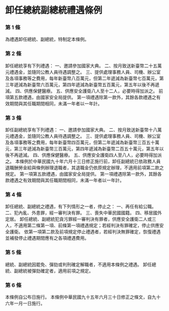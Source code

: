 # 卸任總統副總統禮遇條例

### 第 1 條

為禮遇卸任總統、副總統，特制定本條例。

### 第 2 條

卸任總統享有下列禮遇：
一、邀請參加國家大典。
二、按月致送新臺幣二十五萬元禮遇金，並隨同公教人員待遇調整之。
三、提供處理事務人員、司機、辦公室及各項事務等之費用，每年新臺幣八百萬元，但第二年遞減為新臺幣七百萬元，第三年遞減為新臺幣六百萬元，第四年遞減為新臺幣五百萬元，第五年以後不再遞減。
四、供應保健醫療。
五、供應安全護衛八人至十二人，必要時得加派之。
前項第五款禮遇，由國家安全局提供。
第一項禮遇除第一款外，其餘各款禮遇之有效期間與其任職期間相同，未滿一年者以一年計。

### 第 3 條

卸任副總統享有下列禮遇：
一、邀請參加國家大典。
二、按月致送新臺幣十八萬元禮遇金，並隨同公教人員待遇調整之。
三、提供處理事務人員、司機、辦公室及各項事務等之費用，每年新臺幣四百萬元，但第二年遞減為新臺幣三百五十萬元，第三年遞減為新臺幣三百萬元，第四年遞減為新臺幣二百五十萬元，第五年以後不再遞減。
四、供應保健醫療。
五、供應安全護衛四人至八人，必要時得加派之。
本條例於中華民國九十年六月十三日修正施行前，卸任副總統已依政務人員退職酬勞金給與條例辦理退職者，其退職金仍依原規定辦理，不適用前項第二款之規定。
第一項第五款禮遇，由國家安全局提供。
第一項禮遇除第一款外，其餘各款禮遇之有效期間與其任職期間相同，未滿一年者以一年計。

### 第 4 條

卸任總統、副總統之禮遇，有下列情形之一者，停止之：
一、再任有給公職。
二、犯內亂、外患罪，經一審判決有罪。
三、喪失中華民國國籍。
四、移居國外定居。
卸任總統、副總統犯貪污罪經一審判決有罪者，供應安全護衛二人或三人，不適用第二條第一項、前條第一項禮遇規定；若經判決有罪確定，停止供應安全護衛。
依第一項第二款及前項規定停止禮遇者，若經判決無罪確定，恢復禮遇並補發停止禮遇期間應有之各項禮遇費用。

### 第 5 條

總統、副總統因罷免、彈劾或判刑確定解職者，不適用本條例之禮遇。
卸任總統、副總統被彈劾確定者，適用前項之規定。

### 第 6 條

本條例自公布日施行。
本條例中華民國九十五年六月三十日修正之條文，自九十六年一月一日施行。
